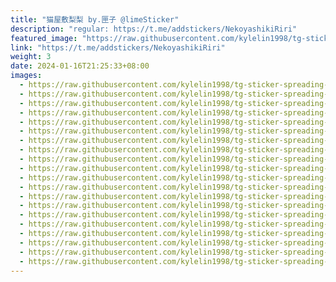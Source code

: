 ```yaml
---
title: "猫屋敷梨梨 by.匣子 @limeSticker"
description: "regular: https://t.me/addstickers/NekoyashikiRiri"
featured_image: "https://raw.githubusercontent.com/kylelin1998/tg-sticker-spreading-worldwide-images/main/img/e3d3ccb7-2209-47de-813b-dee95966de4e.jpg"
link: "https://t.me/addstickers/NekoyashikiRiri"
weight: 3
date: 2024-01-16T21:25:33+08:00
images:
  - https://raw.githubusercontent.com/kylelin1998/tg-sticker-spreading-worldwide-images/main/img/e3d3ccb7-2209-47de-813b-dee95966de4e.jpg
  - https://raw.githubusercontent.com/kylelin1998/tg-sticker-spreading-worldwide-images/main/img/25d704a2-ea48-410d-8e2f-d13a289e2526.jpg
  - https://raw.githubusercontent.com/kylelin1998/tg-sticker-spreading-worldwide-images/main/img/883990c5-b985-4a37-812c-2c5eb037f17a.jpg
  - https://raw.githubusercontent.com/kylelin1998/tg-sticker-spreading-worldwide-images/main/img/17cddf1a-f2f7-4ee2-a32a-696b50a2556c.jpg
  - https://raw.githubusercontent.com/kylelin1998/tg-sticker-spreading-worldwide-images/main/img/b57e3018-1f63-43b7-8372-afa31332063a.jpg
  - https://raw.githubusercontent.com/kylelin1998/tg-sticker-spreading-worldwide-images/main/img/119f3838-6099-429d-ba1a-83cf9bd9dd80.jpg
  - https://raw.githubusercontent.com/kylelin1998/tg-sticker-spreading-worldwide-images/main/img/a8e24dbc-98c8-4fdd-8706-876f2fdfe210.jpg
  - https://raw.githubusercontent.com/kylelin1998/tg-sticker-spreading-worldwide-images/main/img/aa4ca615-9ddd-4609-b3ba-ac41ce11ab0b.jpg
  - https://raw.githubusercontent.com/kylelin1998/tg-sticker-spreading-worldwide-images/main/img/3a225193-9166-4e75-bb88-7bedb56cc6a8.jpg
  - https://raw.githubusercontent.com/kylelin1998/tg-sticker-spreading-worldwide-images/main/img/ee910077-5b86-4411-9cae-125db2051da5.jpg
  - https://raw.githubusercontent.com/kylelin1998/tg-sticker-spreading-worldwide-images/main/img/cf6588c1-94b3-4890-8d8d-79a6ab9cf32b.jpg
  - https://raw.githubusercontent.com/kylelin1998/tg-sticker-spreading-worldwide-images/main/img/3fd93b64-bb20-444b-877f-dbce7cc69384.jpg
  - https://raw.githubusercontent.com/kylelin1998/tg-sticker-spreading-worldwide-images/main/img/2fc0d359-19ca-43cf-9eed-ef4545e1d090.jpg
  - https://raw.githubusercontent.com/kylelin1998/tg-sticker-spreading-worldwide-images/main/img/d7d84987-353d-43fa-b0ed-9e1da280987c.jpg
  - https://raw.githubusercontent.com/kylelin1998/tg-sticker-spreading-worldwide-images/main/img/cbecd9e8-60a2-457a-93a4-58f322273763.jpg
  - https://raw.githubusercontent.com/kylelin1998/tg-sticker-spreading-worldwide-images/main/img/c3276525-1e8a-4ae3-a8b0-7a594189ab78.jpg
  - https://raw.githubusercontent.com/kylelin1998/tg-sticker-spreading-worldwide-images/main/img/63063a85-60a0-4414-a945-4b9ec945183f.jpg
  - https://raw.githubusercontent.com/kylelin1998/tg-sticker-spreading-worldwide-images/main/img/7d5978be-8902-408b-b061-fa613c59b83c.jpg
  - https://raw.githubusercontent.com/kylelin1998/tg-sticker-spreading-worldwide-images/main/img/8d15e7ff-dd07-4f26-b997-dad59c62a217.jpg
  - https://raw.githubusercontent.com/kylelin1998/tg-sticker-spreading-worldwide-images/main/img/5b4992a2-1b3c-45bf-81c0-7b42d1395476.jpg
---
```

